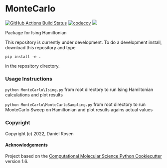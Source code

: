 MonteCarlo
==============================
[//]: # (Badges)
[![GitHub Actions Build Status](https://github.com/DRosen766/MonteCarlo/workflows/CI/badge.svg)](https://github.com/REPLACE_WITH_OWNER_ACCOUNT/MonteCarlo/actions?query=workflow%3ACI)
[![codecov](https://codecov.io/gh/DRosen766/MonteCarlo/branch/master/graph/badge.svg)](https://codecov.io/gh/REPLACE_WITH_OWNER_ACCOUNT/MonteCarlo/branch/master)
<a href="https://drosen766-montecarlo.readthedocs.io/en/latest/" alt="docsbadge">
    <img src="https://img.shields.io/readthedocs/drosen766-montecarlo?color=pink" /></a>

Package for Ising Hamiltonian

This repository is currently under development. To do a development install, download this repository and type

`pip install -e .`

in the repository directory.

### Usage Instructions

`python MonteCarlo\Ising.py` from root directory to run Ising Hamiltonian calculations and plot results

`python MonteCarlo\MonteCarloSampling.py` from root directory to run MonteCarlo Sweep on Hamiltonian and plot results agains actual values

### Copyright

Copyright (c) 2022, Daniel Rosen


#### Acknowledgements
 
Project based on the 
[Computational Molecular Science Python Cookiecutter](https://github.com/molssi/cookiecutter-cms) version 1.6.
